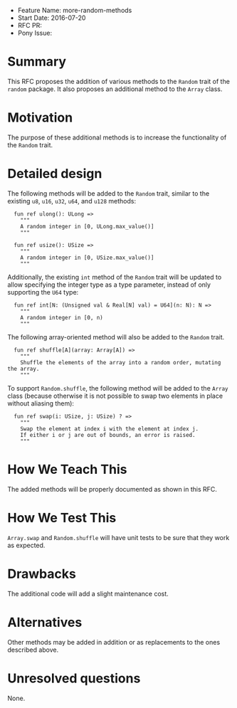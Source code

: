 - Feature Name: more-random-methods
- Start Date: 2016-07-20
- RFC PR:
- Pony Issue:

# Summary

This RFC proposes the addition of various methods to the `Random` trait of the `random` package. It also proposes an additional method to the `Array` class.

# Motivation

The purpose of these additional methods is to increase the functionality of the `Random` trait.

# Detailed design

The following methods will be added to the `Random` trait, similar to the existing `u8`, `u16`, `u32`, `u64`, and `u128` methods:

```pony
  fun ref ulong(): ULong =>
    """
    A random integer in [0, ULong.max_value()]
    """

  fun ref usize(): USize =>
    """
    A random integer in [0, USize.max_value()]
    """
```

Additionally, the existing `int` method of the `Random` trait will be updated to allow specifying the integer type as a type parameter, instead of only supporting the `U64` type:

```pony
  fun ref int[N: (Unsigned val & Real[N] val) = U64](n: N): N =>
    """
    A random integer in [0, n)
    """
```

The following array-oriented method will also be added to the `Random` trait.

```pony
  fun ref shuffle[A](array: Array[A]) =>
    """
    Shuffle the elements of the array into a random order, mutating the array.
    """
```

To support `Random.shuffle`, the following method will be added to the `Array` class (because otherwise it is not possible to swap two elements in place without aliasing them):

```pony
  fun ref swap(i: USize, j: USize) ? =>
    """
    Swap the element at index i with the element at index j.
    If either i or j are out of bounds, an error is raised.
    """
```

# How We Teach This

The added methods will be properly documented as shown in this RFC.

# How We Test This

`Array.swap` and `Random.shuffle` will have unit tests to be sure that they work as expected.

# Drawbacks

The additional code will add a slight maintenance cost.

# Alternatives

Other methods may be added in addition or as replacements to the ones described above.

# Unresolved questions

None.
